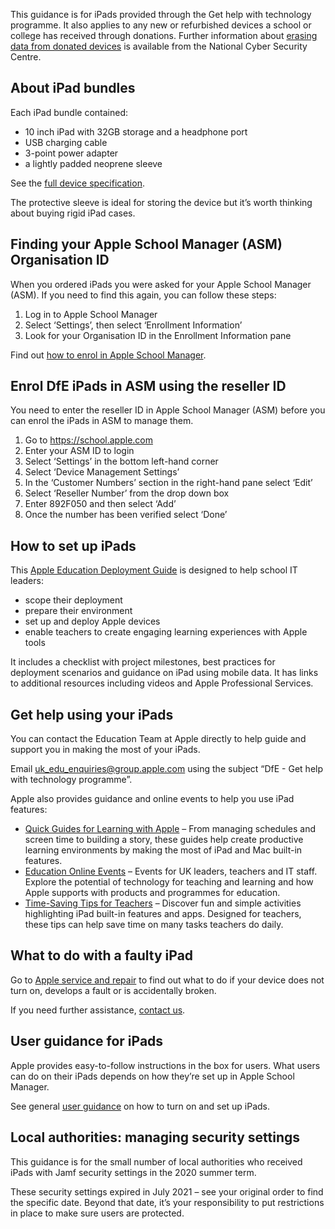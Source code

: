 This guidance is for iPads provided through the Get help with 
technology programme. It also applies to any new or refurbished devices a school or
college has received through donations. Further information about [erasing data from donated devices](https://www.ncsc.gov.uk/blog-post/erasing-data-from-donated-devices) 
is available from the National Cyber Security Centre.

## About iPad bundles

Each iPad bundle contained:

* 10 inch iPad with 32GB storage and a headphone port
* USB charging cable
* 3-point power adapter
* a lightly padded neoprene sleeve

See the [full device specification](/devices/device-specification). 
 
The protective sleeve is ideal for storing the device
but it&rsquo;s worth thinking about buying rigid 
iPad cases.

## Finding your Apple School Manager (ASM) Organisation ID 

When you ordered iPads you were asked for your Apple School 
Manager (ASM). If you need to find this again, you can follow these 
steps:

1. Log in to Apple School Manager
1. Select &lsquo;Settings&rsquo;, then select &lsquo;Enrollment Information&rsquo;
1. Look for your Organisation ID in the Enrollment Information pane

Find out [how to enrol in Apple School Manager](https://support.apple.com/en-gb/guide/apple-school-manager/apd402206497/web).

## Enrol DfE iPads in ASM using the reseller ID

You need to enter the reseller ID in Apple School Manager (ASM) before you can enrol the
iPads in ASM to manage them.

1. Go to https://school.apple.com
1. Enter your ASM ID to login
1. Select &lsquo;Settings&rsquo; in the bottom left-hand corner
1. Select &lsquo;Device Management Settings&rsquo;
1. In the &lsquo;Customer Numbers&rsquo; section in the right-hand pane select &lsquo;Edit&rsquo;
1. Select &lsquo;Reseller Number&rsquo; from the drop down box
1. Enter 892F050 and then select &lsquo;Add&rsquo;
1. Once the number has been verified select &lsquo;Done&rsquo;


## How to set up iPads

This [Apple Education Deployment Guide](https://support.apple.com/en-gb/guide/deployment-education/welcome/web) is designed to help school IT leaders:

* scope their deployment
* prepare their environment
* set up and deploy Apple devices
* enable teachers to create engaging learning experiences with Apple tools

It includes a checklist with project milestones, best practices for deployment scenarios and 
guidance on iPad using mobile data. It has links to additional resources including videos
and Apple Professional Services.

## Get help using your iPads

You can contact the Education Team at Apple directly to help guide and support you in 
making the most of your iPads.

Email [uk\_edu\_enquiries@group.apple.com](mailto:uk_edu_enquiries@group.apple.com?subject=DfE%20-%20Get%20help%20with%20technology%20programme) using the subject &ldquo;DfE - Get help with technology programme&rdquo;.

Apple also provides guidance and online events to help you use iPad features:

* [Quick Guides for Learning with Apple](https://education-static.apple.com/learning-with-apple/apple-quick-guides.pdf) &ndash; From managing schedules and screen time to building a story, these guides help create productive learning environments by making the most of iPad and Mac built-in features.
* [Education Online Events](https://events.apple.com/content/events/emeia/gb/en/default.html?token=7ZjTgsSqK5CjU9XqowzkH2rQJd12N7I94OWog7qfI1O4kJjfxRCtZLPSfb_QRfID8Pvjeyy_HgFJBlBfMlFHrKWaG6hsWMRImRg8RqQQoYQ&a=1&l=e) &ndash; Events for UK leaders, teachers and IT staff. Explore the potential of technology for teaching and learning and how Apple supports with products and programmes for education.
* [Time-Saving Tips for Teachers](https://education-static.apple.com/geo/uk/education/2020/tips-for-teachers/ipad-teacher-activities.pdf) &ndash; Discover fun and simple activities highlighting iPad built-in features and apps.  Designed for teachers, these tips can help save time on many tasks teachers do daily.

## What to do with a faulty iPad

Go to [Apple service and repair](https://support.apple.com/en-gb/ipad/repair/service) to find out what to do if your device does not turn on,
develops a fault or is accidentally broken.

If you need further assistance, [contact us](/get-support).

## User guidance for iPads

Apple provides easy-to-follow instructions in the box for users. What users can do on their
iPads depends on how they&rsquo;re set up in Apple School Manager. 

See general [user guidance](https://support.apple.com/guide/ipad/turn-on-and-set-up-ipad995bb83d/ipados) on how to turn on and set up iPads.


## Local authorities: managing security settings

This guidance is for the small number of local authorities who received iPads with Jamf 
security settings in the 2020 summer term.

These security settings expired in July 2021 &ndash; see your original order to find the specific
date. Beyond that date, 
it&rsquo;s your responsibility to put restrictions in
place to make sure users are protected.
